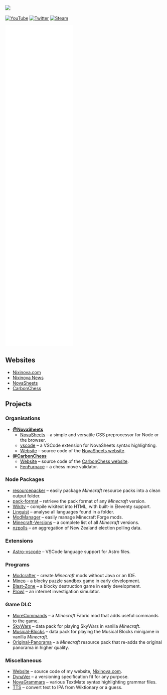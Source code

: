 <img src="https://nixinova.com/assets/images/logos/nixinova.png" width="360px">

[![YouTube](https://img.shields.io/badge/youtube-%23FF0000.svg?&style=for-the-badge&logo=youtube&logoColor=white)](https://youtube.com/NixinovaYT)
[![Twitter](https://img.shields.io/badge/twitter-%231DA1F2.svg?&style=for-the-badge&logo=twitter&logoColor=white)](https://twitter.com/Nixinova)
[![Steam](https://img.shields.io/badge/steam-black.svg?&style=for-the-badge&logo=steam&logoColor=white)](https://steamcommunity.com/id/Nixinova)

![GitHub stats](https://raw.githubusercontent.com/Nixinova/Nixinova/metrics/github-metrics.svg)

## Websites
* [Nixinova.com](https://nixinova.com)
* [Nixinova News](https://news.nixinova.com)
* [NovaSheets](https://novasheets.js.org)
* [CarbonChess](https://carbonchess.com)

## Projects

### Organisations
* **[@NovaSheets](https://github.com/NovaSheets)**
  * [NovaSheets](https://github.com/NovaSheets/NovaSheets) – a simple and versatile CSS preprocessor for Node or the browser.
  * [vscode](https://github.com/NovaSheets/vscode) – a VSCode extension for NovaSheets syntax highlighting.
  * [Website](https://github.com/NovaSheets/Website) – source code of the [NovaSheets website](https://novasheets.js.org).
* **[@CarbonChess](https://github.com/CarbonChess)**
  * [Website](https://github.com/CarbonChess/Website) – source code of the [CarbonChess website](https://carbonchess.com).
  * [FenFurnace](https://github.com/CarbonChess/FenFurnace) – a chess move validator.

### Node Packages
* [resourcepacker](https://github.com/Nixinova/resourcepacker) – easily package *Minecraft* resource packs into a clean output folder.
* [pack-format](https://github.com/Nixinova/pack-format) – retrieve the pack format of any *Minecraft* version.
* [Wikity](https://github.com/Nixinova/Wikity) – compile wikitext into HTML, with built-in Eleventy support.
* [Linguist](https://github.com/Nixinova/Linguist) – analyse all languages found in a folder.
* [ModManager](https://github.com/Nixinova/ModManager) – easily manage Minecraft Forge mods.
* [Minecraft-Versions](https://github.com/Nixinova/Minecraft-Versions) – a complete list of all *Minecraft* versions.
* [nzpolls](https://github.com/Nixinova/nzpolls) – an aggregation of New Zealand election polling data.

### Extensions
* [Astro-vscode](https://github.com/Nixinova/Astro-vscode) – VSCode language support for Astro files.

### Programs
* [Modcrafter](https://github.com/Nixinova/Modcrafter) – create *Minecraft* mods without Java or an IDE.
* [Mineo](https://github.com/Nixinova/Mineo) – a blocky puzzle sandbox game in early development.
* [Blast-Zone](https://github.com/Nixinova/Blast-Zone) – a blocky destruction game in early development.
* [Prowl](https://github.com/Nixinova/Prowl) – an internet investigation simulator.

### Game DLC
* [MoreCommands](https://github.com/Nixinova/MoreCommands) – a *Minecraft* Fabric mod that adds useful commands to the game.
* [SkyWars](https://github.com/Nixinova/SkyWars) – data pack for playing SkyWars in vanilla *Minecraft*.
* [Musical-Blocks](https://github.com/Nixinova/MusicalBlocks) – data pack for playing the Musical Blocks minigame in vanilla *Minecraft*.
* [Original-Panorama](https://github.com/Nixinova/Original-Panorama) – a *Minecraft* resource pack that re-adds the original panorama in higher quality.

### Miscellaneous
* [Website](https://github.com/Nixinova/Website) – source code of my website, [Nixinova.com](https://nixinova.com).
* [DynaVer](https://github.com/Nixinova/DynaVer) – a versioning specification fit for any purpose.
* [NovaGrammars](https://github.com/Nixinova/NovaGrammars) – various TextMate syntax highlighting grammar files.
* [TTS](https://github.com/Nixinova/tts) – convert text to IPA from Wiktionary or a guess.
